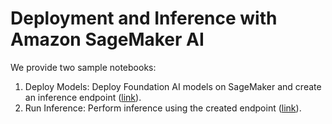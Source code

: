 # Deployment and Inference with Amazon SageMaker AI

We provide two sample notebooks:
1. Deploy Models: Deploy Foundation AI models on SageMaker and create an inference endpoint ([link](https://github.com/RobustIntelligence/foundation-ai-cookbook/blob/main/3_adoptions/deployment/sagemaker/deploy.ipynb)).
2. Run Inference: Perform inference using the created endpoint ([link](https://github.com/RobustIntelligence/foundation-ai-cookbook/blob/main/3_adoptions/deployment/sagemaker/inference.ipynb)).

